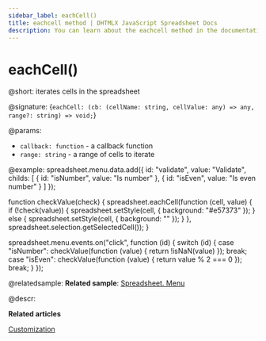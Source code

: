 ```yaml
---
sidebar_label: eachCell()
title: eachcell method | DHTMLX JavaScript Spreadsheet Docs
description: You can learn about the eachcell method in the documentation of the DHTMLX JavaScript Spreadsheet library. Browse developer guides and API reference, try out code examples and live demos, and download a free 30-day evaluation version of DHTMLX Spreadsheet.
---
```


# eachCell()

@short: iterates cells in the spreadsheet

@signature: {`eachCell: (cb: (cellName: string, cellValue: any) => any, range?: string) => void;`}

@params:
- `callback: function` - a callback function
- `range: string` - a range of cells to iterate

@example:
spreadsheet.menu.data.add({
	id: "validate",
	value: "Validate",
	childs: [
		{
			id: "isNumber",
			value: "Is number"
		},
		{
			id: "isEven",
			value: "Is even number"
		}
	]
});

function checkValue(check) {
	spreadsheet.eachCell(function (cell, value) {
		if (!check(value)) {
			spreadsheet.setStyle(cell, { background: "#e57373" });
		} else {
			spreadsheet.setStyle(cell, { background: "" });
		}
	}, spreadsheet.selection.getSelectedCell());
}

spreadsheet.menu.events.on("click", function (id) {
	switch (id) {
		case "isNumber":
			checkValue(function (value) { return !isNaN(value) });
			break;
		case "isEven":
			checkValue(function (value) { return value % 2 === 0 });
			break;
	}
});

@relatedsample:
**Related sample**: [Spreadsheet. Menu](https://snippet.dhtmlx.com/uulux27v?)

@descr:

**Related articles**

[Customization](customization.md#menu)
